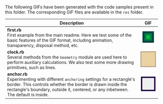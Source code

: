 The following GIFs have been generated with the code samples present in this folder. The corresponding GIF files are available in the `res` folder.

|Description|GIF|
|---|:---:|
|**first.rb** <br>First example from the main readme. Here we test some of the basic features of the GIF format, including animation, transparency, disposal method, etc.|![First example](../res/first_a.gif)|
|**clock.rb** <br>Several methods from the `Geometry` module are used here to perform auxiliary calculations. We also test some more drawing primitives, such as lines.|![First example](../res/clock.gif)|
|**anchor.rb** <br>Experimenting with different `anchoring` settings for a rectangle's border. This controls whether the border is drawn inside the rectangle's boundary, outside it, centered, or any inbetween. The default is inside.|![First example](../res/anchor.gif)|